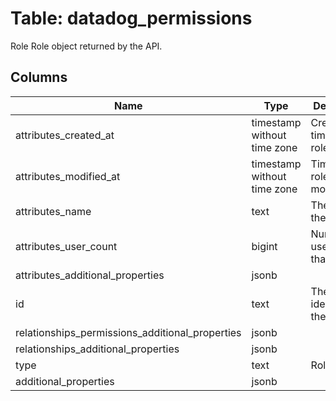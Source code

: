 
# Table: datadog_permissions
Role Role object returned by the API.
## Columns
| Name        | Type           | Description  |
| ------------- | ------------- | -----  |
|attributes_created_at|timestamp without time zone|Creation time of the role.|
|attributes_modified_at|timestamp without time zone|Time of last role modification.|
|attributes_name|text|The name of the role|
|attributes_user_count|bigint|Number of users with that role.|
|attributes_additional_properties|jsonb||
|id|text|The unique identifier of the role.|
|relationships_permissions_additional_properties|jsonb||
|relationships_additional_properties|jsonb||
|type|text|Roles type.|
|additional_properties|jsonb||
